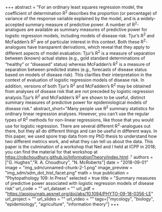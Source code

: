 +++
abstract = "For an ordinary least squares regression model, the coefficient of determination R<sup>2</sup> describes the proportion (or percentage) of variance of the response variable explained by the model, and is a widely-accepted summary measure of predictive power. A number of R<sup>2</sup>-analogues are available as summary measures of predictive power for logistic regression models, including models of disease risk. Tjur’s R<sup>2</sup> and McFadden’s R<sup>2</sup> are of particular interest in this context. Both these R<sup>2</sup>-analogues have transparent derivations, which reveal that they apply to different aspects of model evaluation: Tjur’s R<sup>2</sup> is a measure of separation between (known) actual states (e.g., gold standard determinations of “healthy” or “diseased” status) whereas McFadden’s R<sup>2</sup> is a measure of separation between predicted states (e.g., forecasts of disease status based on models of disease risk). This clarifies their interpretation in the context of evaluation of logistic regression models of disease risk. In addition, versions of both Tjur’s R<sup>2</sup> and McFadden’s R<sup>2</sup> may be obtained from analyses of disease risk that are not preceded by logistic regression analysis.Tjur’s R<sup>2</sup> and McFadden’s R<sup>2</sup> are shown to be useful, distinct summary measures of predictive power for epidemiological models of disease risk."
abstract_short="Many people use R<sup>2</sup> summary statistics for ordinary linear regression analyses. However, you can't use the regular types of R<sup>2</sup> methods for non-linear regressions, like those that you would use for logistic regression. There are several different R<sup>2</sup>-analogues out there, but they all do different things and can be useful in different ways. In this paper, we used spore trap data from my PhD thesis to understand how two different metrics work, and what they can tell us about the data. This paper is the culmination of a workshop that Neil and I held at ICPP in 2018; you can find the material for that workshop at https://robchoudhury.github.io/InformationTheory/index.html ."
authors = ["G. Hughes","R. A. Choudhury", "N. McRoberts"]
date = "2018-09-01"
image = "img_sdm/unnamed-chunk-2-1.png"
image_preview = "img_sdm/sdm_dot_hist_facet.png"
math = true
publication = "Phytopathology 109: In Press"
selected = true
title = "Summary measures of predictive power associated with logistic regression models of disease risk"
url_code = ""
url_dataset = ""
url_pdf = "https://apsjournals.apsnet.org/doi/abs/10.1094/PHYTO-09-18-0356-LE"
url_project = ""
url_slides = ""
url_video = ""
tags=["mycology", "biology", "epidemiology", "agriculture", "information theory"]
+++